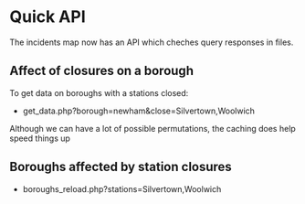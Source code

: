 # Quick API

The incidents map now has an API which cheches query responses in files. 

## Affect of closures on a borough

To get data on boroughs with a stations closed:

* get_data.php?borough=newham&close=Silvertown,Woolwich

Although we can have a lot of possible permutations, the caching does help speed things up  

## Boroughs affected by station closures

* boroughs_reload.php?stations=Silvertown,Woolwich
